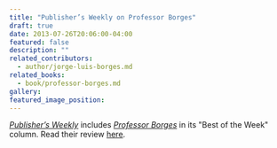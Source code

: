 ```yaml
---
title: "Publisher’s Weekly on Professor Borges"
draft: true
date: 2013-07-26T20:06:00-04:00
featured: false
description: ""
related_contributors:
  - author/jorge-luis-borges.md
related_books:
  - book/professor-borges.md
gallery:
featured_image_position: 
---
```


[_Publisher’s Weekly_](http://www.publishersweekly.com/pw/by-topic/industry-news/tip-sheet/article/58427-pw-picks-the-best-new-books-for-the-week-of-july-29-2013.html#path/pw/by-topic/industry-news/tip-sheet/article/58427-pw-picks-the-best-new-books-for-the-week-of-july-29-2013.html) includes [_Professor Borges_](http://ndbooks.com/book/professor-borges) in its "Best of the Week" column. Read their review [here](http://www.publishersweekly.com/pw/by-topic/industry-news/tip-sheet/article/58427-pw-picks-the-best-new-books-for-the-week-of-july-29-2013.html#path/pw/by-topic/industry-news/tip-sheet/article/58427-pw-picks-the-best-new-books-for-the-week-of-july-29-2013.html). 

